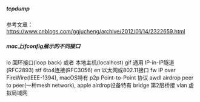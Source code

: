 ##### tcpdump

参考文章：https://www.cnblogs.com/ggjucheng/archive/2012/01/14/2322659.html

##### mac上ifconfig展示的不同接口
lo 回环接口(loop back) 或者 本地主机(localhost)
gif 通用 IP-in-IP隧道(RFC2893)
stf 6to4连接(RFC3056)
en 以太网或802.11接口
fw IP over FireWire(IEEE-1394), macOS特有
p2p Point-to-Point 协议
awdl airdrop peer to peer(一种mesh network), apple airdrop设备特有
bridge 第2层桥接
vlan 虚拟局域网
